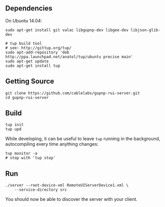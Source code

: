 ## Dependencies

On Ubuntu 14.04:

    sudo apt-get install git valac libgupnp-dev libgee-dev libjson-glib-dev

    # tup build tool
    # see: http://gittup.org/tup/
    sudo apt-add-repository 'deb http://ppa.launchpad.net/anatol/tup/ubuntu precise main'
    sudo apt-get update
    sudo apt-get install tup

## Getting Source

    git clone https://github.com/cablelabs/gupnp-rui-server.git
    cd gupnp-rui-server

## Build

    tup init
    tup upd

While developing, it can be useful to leave `tup` running in the background, autocompiling every time anything changes:

    tup monitor -a
    # stop with 'tup stop'

## Run

    ./server --root-device-xml RemoteUIServerDevice1.xml \
        --service-directory src

You should now be able to discover the server with your client.
